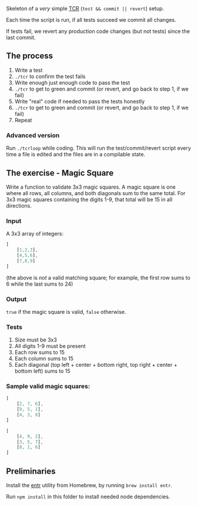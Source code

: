 Skeleton of a *very* simple [TCR][tcr] (`test && commit || revert`) setup.

Each time the script is run, if all tests succeed we commit all changes.

If tests fail, we revert any production code changes (but not tests) since the last commit.

## The process

1. Write a test
2. `./tcr` to confirm the test fails
3. Write enough just enough code to pass the test
4. `./tcr` to get to green and commit (or revert, and go back to step 1, if we fail)
5. Write "real" code if needed to pass the tests honestly
6. `./tcr` to get to green and commit (or revert, and go back to step 1, if we fail)
7. Repeat

### Advanced version

Run `./tcrloop` while coding. This will run the test/commit/revert script every time a file is edited and the files are in a compilable state.

## The exercise - Magic Square

Write a function to validate 3x3 magic squares.  A magic square is one where all rows, all columns, and both diagonals sum to the same total. For 3x3 magic squares containing the digits 1-9, that total will be 15 in all directions.

### Input

A 3x3 array of integers:

```js
[
    [1,2,3],
    [4,5,6],
    [7,8,9]
]
```

(the above is *not* a valid matching square; for example, the first row sums to 6 while the last sums to 24)

### Output

`true` if the magic square is valid, `false` otherwise.

### Tests

1. Size must be 3x3
2. All digits 1-9 must be present
3. Each row sums to 15
4. Each column sums to 15
5. Each diagonal (top left + center + bottom right, top right + center + bottom left) sums to 15

### Sample valid magic squares:

```js
[
    [2, 7, 6],
    [9, 5, 1],
    [4, 3, 8]
]
```

```js
[
    [4, 9, 2],
    [3, 5, 7],
    [8, 1, 6]
]
```

## Preliminaries

Install the [entr][entr] utility from Homebrew, by running `brew install entr`.

Run `npm install` in this folder to install needed node dependencies.

[tcr]: https://medium.com/@kentbeck_7670/test-commit-revert-870bbd756864 "Kent Beck: test && commit || revert"
[entr]: https://github.com/eradman/entr "Event Notify Test Runner"
